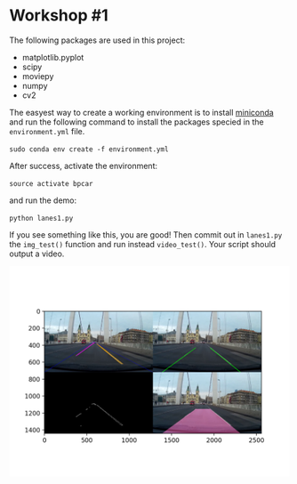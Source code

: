 # Workshop #1

The following packages are used in this project:

* matplotlib.pyplot
* scipy
* moviepy
* numpy
* cv2

The easyest way to create a working environment is to install [miniconda](https://conda.io/miniconda.html) and run the following command to install the packages specied in the `environment.yml` file.

`sudo conda env create -f environment.yml`

After success, activate the environment:

`source activate bpcar`	

and run the demo:

`python lanes1.py`

If you see something like this, you are good!
Then commit out in `lanes1.py` the `img_test()` function and run instead `video_test()`. Your script should output a video.

![output](output1.png)
